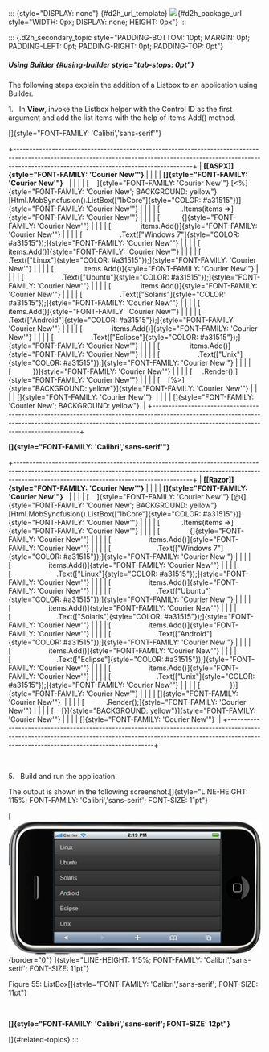 ::: {style="DISPLAY: none"}
[](ms-xhelp:///?Id=d2h_url_template){#d2h_url_template} ![](!package_url!){#d2h_package_url style="WIDTH: 0px; DISPLAY: none; HEIGHT: 0px"}
:::

::: {.d2h_secondary_topic style="PADDING-BOTTOM: 10pt; MARGIN: 0pt; PADDING-LEFT: 0pt; PADDING-RIGHT: 0pt; PADDING-TOP: 0pt"}
##### Using Builder {#using-builder style="tab-stops: 0pt"}

The following steps explain the addition of a Listbox to an application using Builder.

1.   In **View**, invoke the Listbox helper with the Control ID as the first argument and add the list items with the help of items Add() method.

[]{style="FONT-FAMILY: 'Calibri','sans-serif'"} 

+-------------------------------------------------------------------------------------------------------------------------------------------------------------------------------------------------------------------+
| **[\[ASPX\]]{style="FONT-FAMILY: 'Courier New'"}**                                                                                                                                                                |
|                                                                                                                                                                                                                   |
| **[]{style="FONT-FAMILY: 'Courier New'"}**                                                                                                                                                                        |
|                                                                                                                                                                                                                   |
| [    ]{style="FONT-FAMILY: 'Courier New'"} [\<%]{style="FONT-FAMILY: 'Courier New'; BACKGROUND: yellow"} [Html.MobSyncfusion().ListBox([\"lbCore\"]{style="COLOR: #a31515"})]{style="FONT-FAMILY: 'Courier New'"} |
|                                                                                                                                                                                                                   |
| [           .Items(items =\>]{style="FONT-FAMILY: 'Courier New'"}                                                                                                                                                 |
|                                                                                                                                                                                                                   |
| [           {]{style="FONT-FAMILY: 'Courier New'"}                                                                                                                                                                |
|                                                                                                                                                                                                                   |
| [               items.Add()]{style="FONT-FAMILY: 'Courier New'"}                                                                                                                                                  |
|                                                                                                                                                                                                                   |
| [                   .Text([\"Windows 7\"]{style="COLOR: #a31515"});]{style="FONT-FAMILY: 'Courier New'"}                                                                                                          |
|                                                                                                                                                                                                                   |
| [               items.Add()]{style="FONT-FAMILY: 'Courier New'"}                                                                                                                                                  |
|                                                                                                                                                                                                                   |
| [                   .Text([\"Linux\"]{style="COLOR: #a31515"});]{style="FONT-FAMILY: 'Courier New'"}                                                                                                              |
|                                                                                                                                                                                                                   |
| [               items.Add()]{style="FONT-FAMILY: 'Courier New'"}                                                                                                                                                  |
|                                                                                                                                                                                                                   |
| [                   .Text([\"Ubuntu\"]{style="COLOR: #a31515"});]{style="FONT-FAMILY: 'Courier New'"}                                                                                                             |
|                                                                                                                                                                                                                   |
| [               items.Add()]{style="FONT-FAMILY: 'Courier New'"}                                                                                                                                                  |
|                                                                                                                                                                                                                   |
| [                   .Text([\"Solaris\"]{style="COLOR: #a31515"});]{style="FONT-FAMILY: 'Courier New'"}                                                                                                            |
|                                                                                                                                                                                                                   |
| [               items.Add()]{style="FONT-FAMILY: 'Courier New'"}                                                                                                                                                  |
|                                                                                                                                                                                                                   |
| [                   .Text([\"Android\"]{style="COLOR: #a31515"});]{style="FONT-FAMILY: 'Courier New'"}                                                                                                            |
|                                                                                                                                                                                                                   |
| [               items.Add()]{style="FONT-FAMILY: 'Courier New'"}                                                                                                                                                  |
|                                                                                                                                                                                                                   |
| [                   .Text([\"Eclipse\"]{style="COLOR: #a31515"});]{style="FONT-FAMILY: 'Courier New'"}                                                                                                            |
|                                                                                                                                                                                                                   |
| [               items.Add()]{style="FONT-FAMILY: 'Courier New'"}                                                                                                                                                  |
|                                                                                                                                                                                                                   |
| [                   .Text([\"Unix\"]{style="COLOR: #a31515"});]{style="FONT-FAMILY: 'Courier New'"}                                                                                                               |
|                                                                                                                                                                                                                   |
| [           })]{style="FONT-FAMILY: 'Courier New'"}                                                                                                                                                               |
|                                                                                                                                                                                                                   |
| [     .Render();]{style="FONT-FAMILY: 'Courier New'"}                                                                                                                                                             |
|                                                                                                                                                                                                                   |
| [    [%\>]{style="BACKGROUND: yellow"}]{style="FONT-FAMILY: 'Courier New'"}                                                                                                                                       |
|                                                                                                                                                                                                                   |
| []{style="FONT-FAMILY: 'Courier New'"}                                                                                                                                                                            |
|                                                                                                                                                                                                                   |
| []{style="FONT-FAMILY: 'Courier New'; BACKGROUND: yellow"}                                                                                                                                                        |
+-------------------------------------------------------------------------------------------------------------------------------------------------------------------------------------------------------------------+

**[]{style="FONT-FAMILY: 'Calibri','sans-serif'"}**  

+-------------------------------------------------------------------------------------------------------------------------------------------------------------------------------------------------------------------+
| **[\[Razor\]]{style="FONT-FAMILY: 'Courier New'"}**                                                                                                                                                               |
|                                                                                                                                                                                                                   |
| **[]{style="FONT-FAMILY: 'Courier New'"}**                                                                                                                                                                        |
|                                                                                                                                                                                                                   |
| [    ]{style="FONT-FAMILY: 'Courier New'"} [\@{]{style="FONT-FAMILY: 'Courier New'; BACKGROUND: yellow"} [Html.MobSyncfusion().ListBox([\"lbCore\"]{style="COLOR: #a31515"})]{style="FONT-FAMILY: 'Courier New'"} |
|                                                                                                                                                                                                                   |
| [           .Items(items =\>]{style="FONT-FAMILY: 'Courier New'"}                                                                                                                                                 |
|                                                                                                                                                                                                                   |
| [               {]{style="FONT-FAMILY: 'Courier New'"}                                                                                                                                                            |
|                                                                                                                                                                                                                   |
| [                   items.Add()]{style="FONT-FAMILY: 'Courier New'"}                                                                                                                                              |
|                                                                                                                                                                                                                   |
| [                       .Text([\"Windows 7\"]{style="COLOR: #a31515"});]{style="FONT-FAMILY: 'Courier New'"}                                                                                                      |
|                                                                                                                                                                                                                   |
| [                   items.Add()]{style="FONT-FAMILY: 'Courier New'"}                                                                                                                                              |
|                                                                                                                                                                                                                   |
| [                       .Text([\"Linux\"]{style="COLOR: #a31515"});]{style="FONT-FAMILY: 'Courier New'"}                                                                                                          |
|                                                                                                                                                                                                                   |
| [                   items.Add()]{style="FONT-FAMILY: 'Courier New'"}                                                                                                                                              |
|                                                                                                                                                                                                                   |
| [                       .Text([\"Ubuntu\"]{style="COLOR: #a31515"});]{style="FONT-FAMILY: 'Courier New'"}                                                                                                         |
|                                                                                                                                                                                                                   |
| [                   items.Add()]{style="FONT-FAMILY: 'Courier New'"}                                                                                                                                              |
|                                                                                                                                                                                                                   |
| [                       .Text([\"Solaris\"]{style="COLOR: #a31515"});]{style="FONT-FAMILY: 'Courier New'"}                                                                                                        |
|                                                                                                                                                                                                                   |
| [                   items.Add()]{style="FONT-FAMILY: 'Courier New'"}                                                                                                                                              |
|                                                                                                                                                                                                                   |
| [                       .Text([\"Android\"]{style="COLOR: #a31515"});]{style="FONT-FAMILY: 'Courier New'"}                                                                                                        |
|                                                                                                                                                                                                                   |
| [                   items.Add()]{style="FONT-FAMILY: 'Courier New'"}                                                                                                                                              |
|                                                                                                                                                                                                                   |
| [                       .Text([\"Eclipse\"]{style="COLOR: #a31515"});]{style="FONT-FAMILY: 'Courier New'"}                                                                                                        |
|                                                                                                                                                                                                                   |
| [                   items.Add()]{style="FONT-FAMILY: 'Courier New'"}                                                                                                                                              |
|                                                                                                                                                                                                                   |
| [                       .Text([\"Unix\"]{style="COLOR: #a31515"});]{style="FONT-FAMILY: 'Courier New'"}                                                                                                           |
|                                                                                                                                                                                                                   |
| [               })]{style="FONT-FAMILY: 'Courier New'"}                                                                                                                                                           |
|                                                                                                                                                                                                                   |
| []{style="FONT-FAMILY: 'Courier New'"}                                                                                                                                                                            |
|                                                                                                                                                                                                                   |
| [           .Render();]{style="FONT-FAMILY: 'Courier New'"}                                                                                                                                                       |
|                                                                                                                                                                                                                   |
| [    [}]{style="BACKGROUND: yellow"}]{style="FONT-FAMILY: 'Courier New'"}                                                                                                                                         |
|                                                                                                                                                                                                                   |
| []{style="FONT-FAMILY: 'Courier New'"}                                                                                                                                                                            |
+-------------------------------------------------------------------------------------------------------------------------------------------------------------------------------------------------------------------+

 

5.   Build and run the application.

The output is shown in the following screenshot.[]{style="LINE-HEIGHT: 115%; FONT-FAMILY: 'Calibri','sans-serif'; FONT-SIZE: 11pt"}

[ ![Description: C:\\Users\\krishnarajd\\Desktop\\lb1.png](ImagesExt/image103_128.jpg){border="0"} ]{style="LINE-HEIGHT: 115%; FONT-FAMILY: 'Calibri','sans-serif'; FONT-SIZE: 11pt"}

Figure 55: ListBox[]{style="FONT-FAMILY: 'Calibri','sans-serif'; FONT-SIZE: 11pt"}

 

**[]{style="FONT-FAMILY: 'Calibri','sans-serif'; FONT-SIZE: 12pt"}**  

[]{#related-topics}
:::
